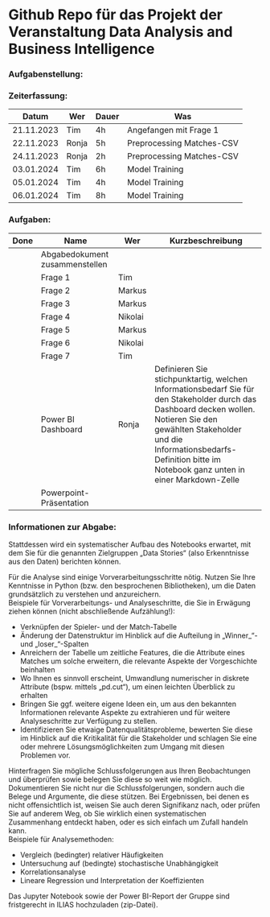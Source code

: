 # Github Repo für das Projekt der Veranstaltung Data Analysis and Business Intelligence

### Aufgabenstellung:

### Zeiterfassung:

| Datum      | Wer   | Dauer | Was                       |
|------------|-------|-------|---------------------------|
| 21.11.2023 | Tim   | 4h    | Angefangen mit Frage 1    |
| 22.11.2023 | Ronja | 5h    | Preprocessing Matches-CSV |
| 24.11.2023 | Ronja | 2h    | Preprocessing Matches-CSV |
| 03.01.2024 | Tim   | 6h    | Model Training            |
| 05.01.2024 | Tim   | 4h    | Model Training            |
| 06.01.2024 | Tim   | 8h    | Model Training            |

### Aufgaben:

| Done | Name | Wer | Kurzbeschreibung |
| --- | --- | --- | --- |
|  | Abgabedokument zusammenstellen |  |  |
|  | Frage 1 | Tim | |
|  | Frage 2 | Markus | |
|  | Frage 3 | Markus | |
|  | Frage 4 | Nikolai | |
|  | Frage 5 | Markus | |
|  | Frage 6 | Nikolai | |
|  | Frage 7 | Tim | |
|  | Power BI Dashboard | Ronja | Definieren Sie stichpunktartig, welchen Informationsbedarf Sie für den Stakeholder durch das Dashboard decken wollen. Notieren Sie den gewählten Stakeholder und die Informationsbedarfs-Definition bitte im Notebook ganz unten in einer Markdown-Zelle |
|  | Powerpoint-Präsentation |  |  |

### Informationen zur Abgabe:

Stattdessen wird ein systematischer Aufbau des Notebooks erwartet, mit dem Sie für die genannten Zielgruppen „Data Stories“ (also Erkenntnisse aus den Daten) berichten können.  

Für die Analyse sind einige Vorverarbeitungsschritte nötig. Nutzen Sie Ihre Kenntnisse in Python (bzw. den besprochenen Bibliotheken), um die Daten grundsätzlich zu verstehen und anzureichern.  
Beispiele für Vorverarbeitungs- und Analyseschritte, die Sie in Erwägung ziehen können (nicht abschließende Aufzählung!):
- Verknüpfen der Spieler- und der Match-Tabelle
- Änderung der Datenstruktur im Hinblick auf die Aufteilung in „Winner_“- und „loser_“-Spalten
- Anreichern der Tabelle um zeitliche Features, die die Attribute eines Matches um solche erweitern, die relevante Aspekte der Vorgeschichte beinhalten
- Wo Ihnen es sinnvoll erscheint, Umwandlung numerischer in diskrete Attribute (bspw. mittels „pd.cut“), um einen leichten Überblick zu erhalten
- Bringen Sie ggf. weitere eigene Ideen ein, um aus den bekannten Informationen relevante Aspekte zu extrahieren und für weitere Analyseschritte zur Verfügung zu stellen.
- Identifizieren Sie etwaige Datenqualitätsprobleme, bewerten Sie diese im Hinblick auf die Kritikalität für die Stakeholder und schlagen Sie eine oder mehrere Lösungsmöglichkeiten zum Umgang mit diesen Problemen vor.

Hinterfragen Sie mögliche Schlussfolgerungen aus Ihren Beobachtungen und überprüfen sowie belegen Sie diese so weit wie möglich. Dokumentieren Sie nicht nur die Schlussfolgerungen, sondern auch die Belege und Argumente, die diese stützen. Bei Ergebnissen, bei denen es nicht offensichtlich ist, weisen Sie auch deren Signifikanz nach, oder prüfen Sie auf anderem Weg, ob Sie wirklich einen systematischen Zusammenhang entdeckt haben, oder es sich einfach um Zufall handeln kann.  
Beispiele für Analysemethoden:
- Vergleich (bedingter) relativer Häufigkeiten
- Untersuchung auf (bedingte) stochastische Unabhängigkeit
- Korrelationsanalyse
- Lineare Regression und Interpretation der Koeffizienten

Das Jupyter Notebook sowie der Power BI-Report der Gruppe sind fristgerecht in ILIAS hochzuladen (zip-Datei).